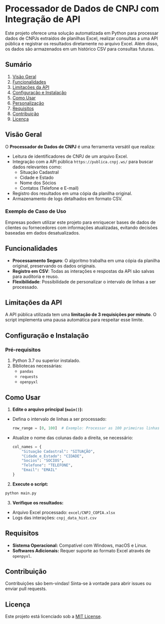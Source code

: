 # Processador de Dados de CNPJ com Integração de API

Este projeto oferece uma solução automatizada em Python para processar dados de CNPJs extraídos de planilhas Excel, realizar consultas a uma API pública e registrar os resultados diretamente no arquivo Excel. Além disso, os dados são armazenados em um histórico CSV para consultas futuras.

## Sumário

1. [Visão Geral](#visão-geral)  
2. [Funcionalidades](#funcionalidades)  
3. [Limitações da API](#limitações-da-api)  
4. [Configuração e Instalação](#configuração-e-instalação)  
5. [Como Usar](#como-usar)  
6. [Personalização](#personalização)  
7. [Requisitos](#requisitos)  
8. [Contribuição](#contribuição)  
9. [Licença](#licença)  

## Visão Geral

O **Processador de Dados de CNPJ** é uma ferramenta versátil que realiza:  
- Leitura de identificadores de CNPJ de um arquivo Excel.  
- Integração com a API pública `https://publica.cnpj.ws/` para buscar dados relevantes como:  
  - Situação Cadastral  
  - Cidade e Estado  
  - Nome dos Sócios  
  - Contatos (Telefone e E-mail)  
- Registro dos resultados em uma cópia da planilha original.  
- Armazenamento de logs detalhados em formato CSV.  

### Exemplo de Caso de Uso
Empresas podem utilizar este projeto para enriquecer bases de dados de clientes ou fornecedores com informações atualizadas, evitando decisões baseadas em dados desatualizados.

## Funcionalidades

- **Processamento Seguro**: O algoritmo trabalha em uma cópia da planilha original, preservando os dados originais.  
- **Registro em CSV**: Todas as interações e respostas da API são salvas para auditoria e reuso.  
- **Flexibilidade**: Possibilidade de personalizar o intervalo de linhas a ser processado.  

## Limitações da API

A API pública utilizada tem uma **limitação de 3 requisições por minuto**. O script implementa uma pausa automática para respeitar esse limite.

## Configuração e Instalação

### Pré-requisitos

1. Python 3.7 ou superior instalado.  
2. Bibliotecas necessárias:  
   - `pandas`  
   - `requests`  
   - `openpyxl`  
## Como Usar

1. **Edite o arquivo principal (`main()`):**  
- Defina o intervalo de linhas a ser processado:
  ```python
  row_range = [0, 100]  # Exemplo: Processar as 100 primeiras linhas
  ```
- Atualize o nome das colunas dado a direita, se necessário:
  ```python
  col_names = {
      "Situação Cadastral": "SITUAÇÃO",
      "Cidade_e_Estado": "CIDADE",
      "Socios": "SOCIOS",
      "Telefone": "TELEFONE",
      "Email": "EMAIL"
  }
  ```

2. **Execute o script:**  
```Python
python main.py
```

3. **Verifique os resultados:**  
- Arquivo Excel processado: `excel/CNPJ_COPIA.xlsx`  
- Logs das interações: `cnpj_data_hist.csv`  
## Requisitos

- **Sistema Operacional:** Compatível com Windows, macOS e Linux.  
- **Softwares Adicionais:** Requer suporte ao formato Excel através de `openpyxl`.  

## Contribuição

Contribuições são bem-vindas! Sinta-se à vontade para abrir issues ou enviar pull requests.

## Licença

Este projeto está licenciado sob a [MIT License](LICENSE).
